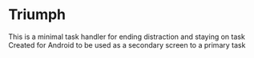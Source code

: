 # Triumph
This is a minimal task handler for ending distraction and staying on task
Created for Android to be used as a secondary screen to a primary task
